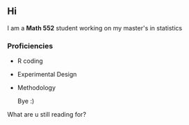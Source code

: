 ## Hi

I am a **Math 552** student working on my master's in statistics

### Proficiencies
+ R coding
+ Experimental Design
+ Methodology

  Bye :)

What are u still reading for?

